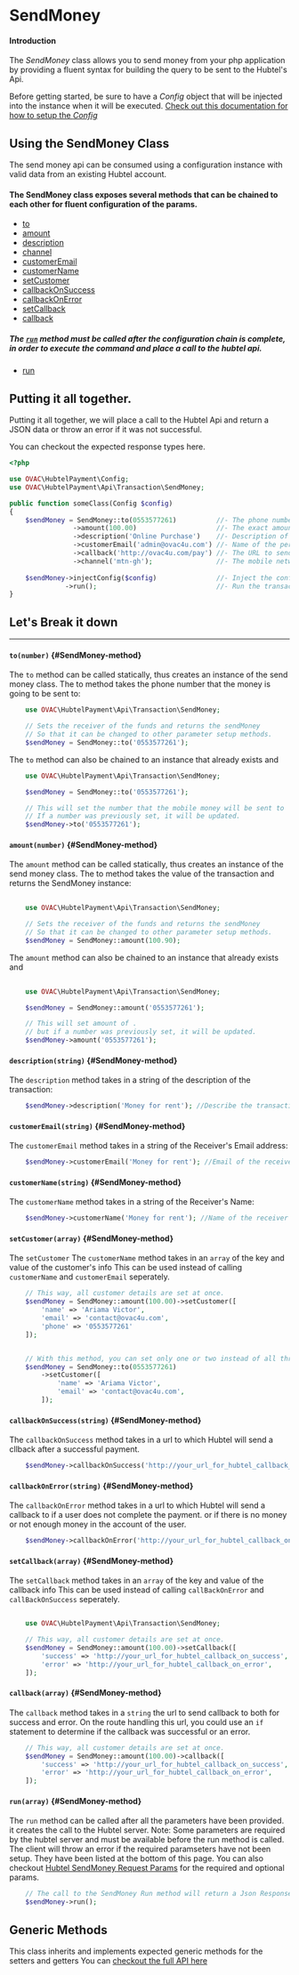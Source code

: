 # SendMoney

#### Introduction

The _SendMoney_ class allows you to send money from your php application by providing a fluent syntax for building the query to be sent to the Hubtel's Api.

Before getting started, be sure to have a _Config_ object that will be injected into the instance when it will be executed. [Check out this documentation for how to setup the _Config_](/Config)

## Using the SendMoney Class

The send money api can be consumed using a configuration instance with valid data from an existing Hubtel account.

#### The SendMoney class exposes several methods that can be chained to each other for fluent configuration of the params.

- [to](#method-to)
- [amount](#method-amount)
- [description](#method-description)
- [channel](#method-channel)
- [customerEmail](#method-customerEmail)
- [customerName](#method-customerName)
- [setCustomer](#method-setCustomer)
- [callbackOnSuccess](#method-callbackOnSuccess)
- [callbackOnError](#method-callbackOnError)
- [setCallback](#method-setCallback)
- [callback](#method-callback)

##### The [`run`](#method-run) method must be called after the configuration chain is complete, in order to execute the command and place a call to the hubtel api.
- [run](#method-run)


## Putting it all together.

Putting it all together, we will place a call to the Hubtel Api and return a JSON data or throw an error if it was not successful.

You can checkout the expected response types here.

```php
<?php

use OVAC\HubtelPayment\Config;
use OVAC\HubtelPayment\Api\Transaction\SendMoney;

public function someClass(Config $config)
{
    $sendMoney = SendMoney::to(0553577261)          //- The phone number to send the prompt to.
                ->amount(100.00)                    //- The exact amount value of the transaction
                ->description('Online Purchase')    //- Description of the transaction.
                ->customerEmail('admin@ovac4u.com') //- Name of the person making the payment.
                ->callback('http://ovac4u.com/pay') //- The URL to send callback after payment. 
                ->channel('mtn-gh');                //- The mobile network Channel.
                
    $sendMoney->injectConfig($config)               //- Inject the configuration
              ->run();                              //- Run the transaction after required data.
}
```


## Let's Break it down
---
<a name="method-to"></a>
#### `to(number)` {#SendMoney-method}
The `to` method can be called statically, thus creates an instance of the send money class. The to method takes the phone number that the money is going to be sent to:

```php
    use OVAC\HubtelPayment\Api\Transaction\SendMoney;

    // Sets the receiver of the funds and returns the sendMoney
    // So that it can be changed to other parameter setup methods.
    $sendMoney = SendMoney::to('0553577261');
```

The `to` method can also be chained to an instance that already exists and 

```php
    use OVAC\HubtelPayment\Api\Transaction\SendMoney;

    $sendMoney = SendMoney::to('0553577261');

    // This will set the number that the mobile money will be sent to
    // If a number was previously set, it will be updated.
    $sendMoney->to('0553577261');
```

<a name="method-amount"></a>
#### `amount(number)` {#SendMoney-method}
The `amount` method can be called statically, thus creates an instance of the send money class. The to method takes the value of the transaction and returns the SendMoney instance:

```php
    
    use OVAC\HubtelPayment\Api\Transaction\SendMoney;

    // Sets the receiver of the funds and returns the sendMoney
    // So that it can be changed to other parameter setup methods.
    $sendMoney = SendMoney::amount(100.90);
```

The `amount` method can also be chained to an instance that already exists and 

```php
    
    use OVAC\HubtelPayment\Api\Transaction\SendMoney;

    $sendMoney = SendMoney::amount('0553577261');

    // This will set amount of .
    // but if a number was previously set, it will be updated.
    $sendMoney->amount('0553577261');
```

<a name="method-description"></a>
#### `description(string)` {#SendMoney-method}
The `description` method takes in a string of the description of the transaction:

```php
    $sendMoney->description('Money for rent'); //Describe the transaction
```

<a name="method-customerEmail"></a>
#### `customerEmail(string)` {#SendMoney-method}
The `customerEmail` method takes in a string of the Receiver's Email address:

```php
    $sendMoney->customerEmail('Money for rent'); //Email of the receiver
```

<a name="method-customerName"></a>
#### `customerName(string)` {#SendMoney-method}
The `customerName` method takes in a string of the Receiver's Name:

```php
    $sendMoney->customerName('Money for rent'); //Name of the receiver
```

<a name="method-setCustomer"></a>
#### `setCustomer(array)` {#SendMoney-method}
The `setCustomer` The `customerName` method takes in an `array` of the key and value of the customer's info
This can be used instead of calling `customerName` and `customerEmail` seperately.

```php
    // This way, all customer details are set at once.
    $sendMoney = SendMoney::amount(100.00)->setCustomer([
        'name' => 'Ariama Victor',
        'email' => 'contact@ovac4u.com',
        'phone' => '0553577261'
    ]);


    // With this method, you can set only one or two instead of all three, so this will also work
    $sendMoney = SendMoney::to(0553577261)
        ->setCustomer([
            'name' => 'Ariama Victor',
            'email' => 'contact@ovac4u.com',
        ]);
```

<a name="method-callbackOnSuccess"></a>
#### `callbackOnSuccess(string)` {#SendMoney-method}
The `callbackOnSuccess` method takes in a url to which Hubtel will send a cllback after a successful payment.

```php
    $sendMoney->callbackOnSuccess('http://your_url_for_hubtel_callback_on_success');
```

<a name="method-callbackOnError"></a>
#### `callbackOnError(string)` {#SendMoney-method}
The `callbackOnError` method takes in a url to which Hubtel will send a callback to if a user does not complete the payment.
or if there is no money or not enough money in the account of the user.

```php
    $sendMoney->callbackOnError('http://your_url_for_hubtel_callback_on_error');
```


<a name="method-setCallback"></a>
#### `setCallback(array)` {#SendMoney-method}
The `setCallback` method takes in an `array` of the key and value of the callback info
This can be used instead of calling `callBackOnError` and `callBackOnSuccess` seperately.

```php

    use OVAC\HubtelPayment\Api\Transaction\SendMoney;

    // This way, all customer details are set at once.
    $sendMoney = SendMoney::amount(100.00)->setCallback([
        'success' => 'http://your_url_for_hubtel_callback_on_success',
        'error' => 'http://your_url_for_hubtel_callback_on_error',
    ]);
```


<a name="method-callback"></a>
#### `callback(array)` {#SendMoney-method}
The `callback` method takes in a `string` the url to send callback to both for success and error.
On the route handling this url, you could use an `if` statement to determine if the callback was successful or an error.

```php
    // This way, all customer details are set at once.
    $sendMoney = SendMoney::amount(100.00)->callback([
        'success' => 'http://your_url_for_hubtel_callback_on_success',
        'error' => 'http://your_url_for_hubtel_callback_on_error',
    ]);
```

<a name="method-run"></a>
#### `run(array)` {#SendMoney-method}
The `run` method can be called after all the parameters have been provided. it creates the call to the Hubtel server.
Note: Some parameters are required by the hubtel server and must be available before the run method is called. The client will throw an error if the required paramseters have not been setup. They have been listed at the bottom of this page. You can also checkout [Hubtel SendMoney Request Params]() for the required and optional params.

```php
    // The call to the SendMoney Run method will return a Json Response from the hubtel API Server.
    $sendMoney->run();
```


## Generic Methods
This class inherits and implements expected generic methods for the setters and getters
You can [checkout the full API here](https://ovac4u.com/packages/ovac-hubtel-payment/api)
